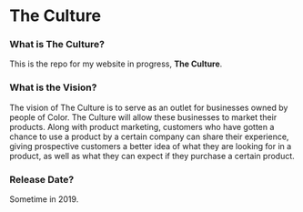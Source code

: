 # The Culture

### What is The Culture?
This is the repo for my website in progress, **The Culture**.

### What is the Vision?
The vision of The Culture is to serve as an outlet for businesses owned by people of Color. The Culture will allow these businesses to market their products. Along with product marketing, customers who have gotten a chance to use a product by a certain company can share their experience, giving prospective customers a better idea of what they are looking for in a product, as well as what they can expect if they purchase a certain product.

### Release Date?
Sometime in 2019.
